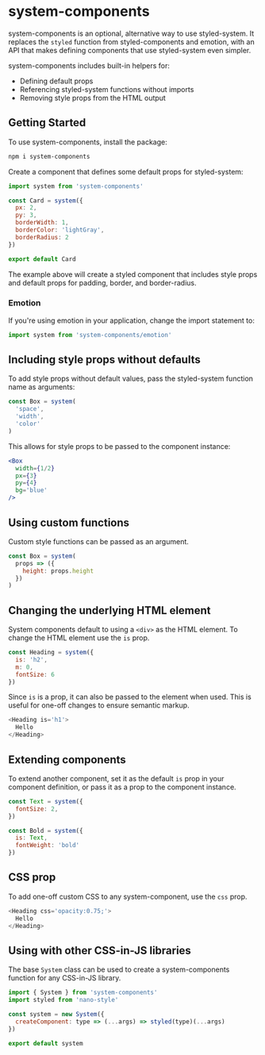 
# system-components

system-components is an optional, alternative way to use styled-system.
It replaces the `styled` function from styled-components and emotion,
with an API that makes defining components that use styled-system even simpler.

system-components includes built-in helpers for:

- Defining default props
- Referencing styled-system functions without imports
- Removing style props from the HTML output

## Getting Started

To use system-components, install the package:

```sh
npm i system-components
```

Create a component that defines some default props for styled-system:

```js
import system from 'system-components'

const Card = system({
  px: 2,
  py: 3,
  borderWidth: 1,
  borderColor: 'lightGray',
  borderRadius: 2
})

export default Card
```

The example above will create a styled component that includes style props and default props for padding, border, and border-radius.

### Emotion

If you're using emotion in your application, change the import statement to:

```js
import system from 'system-components/emotion'
```

## Including style props without defaults

To add style props without default values, pass the styled-system function name as arguments:

```js
const Box = system(
  'space',
  'width',
  'color'
)
```

This allows for style props to be passed to the component instance:

```jsx
<Box
  width={1/2}
  px={3}
  py={4}
  bg='blue'
/>
```

## Using custom functions

Custom style functions can be passed as an argument.

```js
const Box = system(
  props => ({
    height: props.height
  })
)
```

## Changing the underlying HTML element

System components default to using a `<div>` as the HTML element.
To change the HTML element use the `is` prop.

```js
const Heading = system({
  is: 'h2',
  m: 0,
  fontSize: 6
})
```

Since `is` is a prop, it can also be passed to the element when used.
This is useful for one-off changes to ensure semantic markup.

```js
<Heading is='h1'>
  Hello
</Heading>
```

## Extending components

To extend another component, set it as the default `is` prop in your component definition, or pass it as a prop to the component instance.

```js
const Text = system({
  fontSize: 2,
})

const Bold = system({
  is: Text,
  fontWeight: 'bold'
})
```

## CSS prop

To add one-off custom CSS to any system-component, use the `css` prop.

```js
<Heading css='opacity:0.75;'>
  Hello
</Heading>
```


## Using with other CSS-in-JS libraries

The base `System` class can be used to create a system-components function for any CSS-in-JS library.

```js
import { System } from 'system-components'
import styled from 'nano-style'

const system = new System({
  createComponent: type => (...args) => styled(type)(...args)
})

export default system
```
